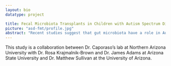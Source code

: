 ```yaml
---
layout: bio
datatype: project

title: Fecal Microbiota Transplants in Children with Autism Spectrum Disorders
picture: "asd-fmt/profile.jpg"
abstract: "Recent studies suggest that gut microbiota have a role in Autism Spectrum Disorders (ASD), potentially arising from their role in modulating the immune system and gastrointestinal (GI) function. GI problems such as chronic constipation and/or diarrhea are common in children with ASD, and the severity of gut problems has been shown to strongly correlate with the severity of autism. It has been established that that the composition and diversity of gut microbiota in children with ASD differs from the gut microbiota in neurotypical children, but we currently have little understanding of how changes in the gut microbiota affect ASD-related symptoms. In this study we are examining the effect of treatment with fecal microbiota transplants (FMT), on the composition and dynamics of the gut microbiota of children affected by ASD. FMT is the process of transferring gut bacteria from a healthy person to a person with gastrointestinal problems.  Specifically, we are examining the relationship between changes in behavior, GI symptoms and the gut microbial community before and after administration of the FMT treatment over the course of 18 weeks."
---
```


This study is a collaboration between Dr. Caporaso’s lab at Northern Arizona University with Dr. Rosa Krajmalnik-Brown and Dr. James Adams at Arizona State University and Dr. Matthew Sullivan at the University of Arizona. 

